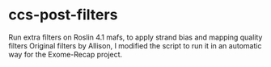 # ccs-post-filters
Run extra filters on Roslin 4.1 mafs, to apply strand bias and mapping quality filters 
Original filters by Allison, I modified the script to run it in an automatic way for the Exome-Recap project.
